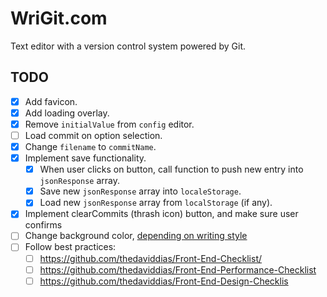# WriGit.com

Text editor with a version control system powered by Git.

## TODO

- [x] Add favicon.
- [x] Add loading overlay.
- [x] Remove `initialValue` from `config` editor.
- [ ] Load commit on option selection.
- [x] Change `filename` to `commitName`.
- [x] Implement save functionality.
  - [x] When user clicks on button, call function to push new entry into `jsonResponse` array.
  - [x] Save new `jsonResponse` array into `localeStorage`.
  - [x] Load new `jsonResponse` array from `localStorage` (if any).
- [x] Implement clearCommits (thrash icon) button, and make sure user confirms
- [ ] Change background color, [depending on writing style](https://writerinspired.wordpress.com/2011/12/08/what-color-should-your-writing-room-be/)
- [ ] Follow best practices:
  - [ ] https://github.com/thedaviddias/Front-End-Checklist/
  - [ ] https://github.com/thedaviddias/Front-End-Performance-Checklist
  - [ ] https://github.com/thedaviddias/Front-End-Design-Checklis

